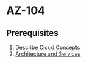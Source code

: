 # AZ-104

## Prerequisites

1. [Describe Cloud Concepts](./azure-fundamentals--01-cloud-concepts.md)
2. [Architecture and Services](./azure-fundamentals--02-architecture-and-services.md)
